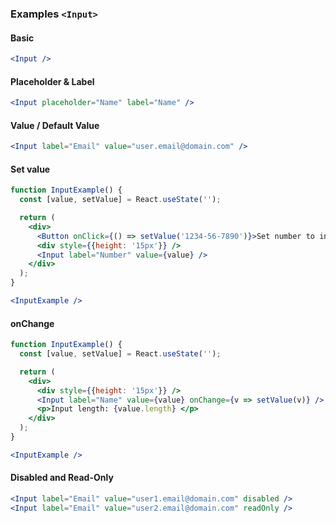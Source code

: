 ### Examples `<Input>`

#### Basic

```jsx
<Input />
```


#### Placeholder & Label

```jsx
<Input placeholder="Name" label="Name" />
```


#### Value / Default Value

```jsx
<Input label="Email" value="user.email@domain.com" />
```


#### Set value

```jsx
function InputExample() {
  const [value, setValue] = React.useState('');

  return (
    <div>
      <Button onClick={() => setValue('1234-56-7890')}>Set number to input</Button>
      <div style={{height: '15px'}} />
      <Input label="Number" value={value} />
    </div>
  );
}

<InputExample />
```

#### onChange

```jsx
function InputExample() {
  const [value, setValue] = React.useState('');

  return (
    <div>
      <div style={{height: '15px'}} />
      <Input label="Name" value={value} onChange={v => setValue(v)} />
      <p>Input length: {value.length} </p>
    </div>
  );
}

<InputExample />
```



#### Disabled and Read-Only

```jsx
<Input label="Email" value="user1.email@domain.com" disabled />
<Input label="Email" value="user2.email@domain.com" readOnly />
```
